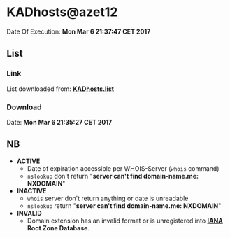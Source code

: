 # KADhosts@azet12

Date Of Execution: **Mon Mar  6 21:37:47 CET 2017**

## List
### Link
List downloaded from: **[KADhosts.list](https://github.com/azet12/KADhosts/blob/master/KADhosts.txt)**
### Download
Date: **Mon Mar  6 21:35:27 CET 2017**

## NB
* **ACTIVE**
    * Date of expiration accessible per WHOIS-Server (`whois` command)
    * `nslookup` don't return "**server can't find domain-name.me: NXDOMAIN**"
* **INACTIVE**
    * `whois` server don't return anything or date is unreadable
    * `nslookup` return "**server can't find domain-name.me: NXDOMAIN**"
* **INVALID**
    * Domain extension has an invalid format or is unregistered into **[IANA](https://www.iana.org/domains/root/db) Root Zone Database**.
